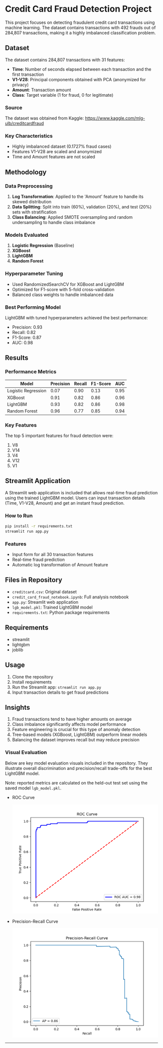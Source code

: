 # Credit Card Fraud Detection Project

This project focuses on detecting fraudulent credit card transactions using machine learning. The dataset contains transactions with 492 frauds out of 284,807 transactions, making it a highly imbalanced classification problem.

## Dataset

The dataset contains 284,807 transactions with 31 features:
- **Time**: Number of seconds elapsed between each transaction and the first transaction
- **V1-V28**: Principal components obtained with PCA (anonymized for privacy)
- **Amount**: Transaction amount
- **Class**: Target variable (1 for fraud, 0 for legitimate)

### Source
The dataset was obtained from Kaggle: https://www.kaggle.com/mlg-ulb/creditcardfraud

### Key Characteristics
- Highly imbalanced dataset (0.1727% fraud cases)
- Features V1-V28 are scaled and anonymized
- Time and Amount features are not scaled

## Methodology

### Data Preprocessing
1. **Log Transformation**: Applied to the 'Amount' feature to handle its skewed distribution
2. **Data Splitting**: Split into train (60%), validation (20%), and test (20%) sets with stratification
3. **Class Balancing**: Applied SMOTE oversampling and random undersampling to handle class imbalance

### Models Evaluated
1. **Logistic Regression** (Baseline)
2. **XGBoost**
3. **LightGBM**
4. **Random Forest**

### Hyperparameter Tuning
- Used RandomizedSearchCV for XGBoost and LightGBM
- Optimized for F1-score with 5-fold cross-validation
- Balanced class weights to handle imbalanced data

### Best Performing Model
LightGBM with tuned hyperparameters achieved the best performance:
- Precision: 0.93
- Recall: 0.82
- F1-Score: 0.87
- AUC: 0.98

## Results

### Performance Metrics
| Model | Precision | Recall | F1-Score | AUC |
|-------|-----------|--------|----------|-----|
| Logistic Regression | 0.07 | 0.90 | 0.13 | 0.95 |
| XGBoost | 0.91 | 0.82 | 0.86 | 0.96 |
| LightGBM | 0.93 | 0.82 | 0.86 | 0.98 |
| Random Forest | 0.96 | 0.77 | 0.85 | 0.94 |

### Key Features
The top 5 important features for fraud detection were:
1. V8
2. V14
3. V4
4. V12
5. V1

## Streamlit Application

A Streamlit web application is included that allows real-time fraud prediction using the trained LightGBM model. Users can input transaction details (Time, V1-V28, Amount) and get an instant fraud prediction.

### How to Run
```bash
pip install -r requirements.txt
streamlit run app.py
```

### Features
- Input form for all 30 transaction features
- Real-time fraud prediction
- Automatic log transformation of Amount feature

## Files in Repository
- `creditcard.csv`: Original dataset
- `credit_card_fraud_notebook.ipynb`: Full analysis notebook
- `app.py`: Streamlit web application
- `lgb_model.pkl`: Trained LightGBM model
 - `requirements.txt`: Python package requirements

## Requirements
- streamlit
- lightgbm
- joblib

## Usage
1. Clone the repository
2. Install requirements
3. Run the Streamlit app: `streamlit run app.py`
4. Input transaction details to get fraud predictions

## Insights
1. Fraud transactions tend to have higher amounts on average
2. Class imbalance significantly affects model performance
3. Feature engineering is crucial for this type of anomaly detection
4. Tree-based models (XGBoost, LightGBM) outperform linear models
5. Balancing the dataset improves recall but may reduce precision

### Visual Evaluation
Below are key model evaluation visuals included in the repository. They illustrate overall discrimination and precision/recall trade-offs for the best LightGBM model.

Note: reported metrics are calculated on the held-out test set using the saved model `lgb_model.pkl`.

- ROC Curve

	![ROC Curve](assets/roc_curve.png)

- Precision-Recall Curve

	![Precision-Recall Curve](assets/precision_recall_curve.png)

---